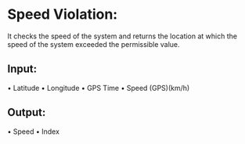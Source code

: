 # Speed Violation: 
It checks the speed of the system and returns the location at which the speed
of the system exceeded the permissible value.

 ## Input:
• Latitude
• Longitude
• GPS Time
• Speed (GPS)(km/h)

 ## Output:
• Speed
• Index

